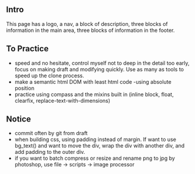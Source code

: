 ## Intro
This page has a logo, a nav, a block of description, three blocks of information in the main area, three blocks of information in the footer.

## To Practice
- speed and no hesitate, control myself not to deep in the detail too early, focus on making draft and modifying quickly. Use as many as tools to speed up the clone process.
- make a semantic html DOM with least html code
-using absolute position
- practice using compass and the mixins built in (inline block, float, clearfix, replace-text-with-dimensions)

## Notice
- commit often by git from draft
- when building css, using padding instead of margin. If want to use bg_text() and want to move the div, wrap the div with another div, and add padding to the outer div.
- if you want to batch compress or resize and rename png to jpg by photoshop, use file -> scripts -> image processor